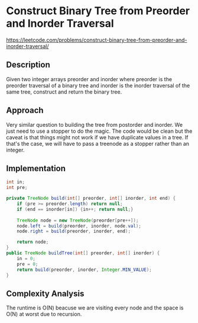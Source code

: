 # Construct Binary Tree from Preorder and Inorder Traversal

https://leetcode.com/problems/construct-binary-tree-from-preorder-and-inorder-traversal/

## Description
Given two integer arrays preorder and inorder where preorder is the preorder traversal of a binary tree and inorder is the inorder traversal of the same tree, construct and return the binary tree.

## Approach
Very similar question to building the tree from postorder and inorder. We just need to use a stopper to do the magic. The code would be clean but the caveat is that things might not work if we have duplicate values in a tree. If that's the case, we will have to pass a treenode as a stopper rather than an integer.

## Implementation
```java
int in;
int pre;

private TreeNode build(int[] preorder, int[] inorder, int end) {
	if (pre >= preorder.length) return null;
	if (end == inorder[in]) {in++; return null;}
	
	TreeNode node = new TreeNode(preorder[pre++]);
	node.left = build(preorder, inorder, node.val);
	node.right = build(preorder, inorder, end);

	return node;
}
public TreeNode buildTree(int[] preorder, int[] inorder) {
	in = 0;
	pre = 0;
	return build(preorder, inorder, Integer.MIN_VALUE);
}
```

## Complexity Analysis

The runtime is O(N) beacuse we are visiting every node and the space is O(N) at worst due to recursion.
